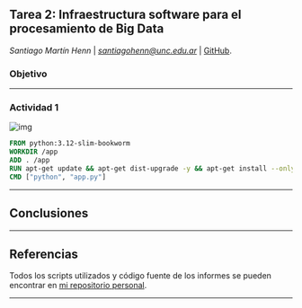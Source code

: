 ## Tarea 2: Infraestructura software para el procesamiento de Big Data

*Santiago Martín Henn* | *santiagohenn@unc.edu.ar* | [GitHub](http://github.com/santiagohenn/big-data-uab/).

### Objetivo



---

### Actividad 1

![img](img/01_create_VM.jpg)


```Dockerfile
FROM python:3.12-slim-bookworm
WORKDIR /app
ADD . /app
RUN apt-get update && apt-get dist-upgrade -y && apt-get install --only-upgrade -y python3 && pip install --upgrade pip && pip install --trusted-host pypi.python.org -r requirements.txt && apt-get clean && rm -rf /var/lib/apt/lists/*
CMD ["python", "app.py"]
```


---

## Conclusiones



---

## Referencias

Todos los scripts utilizados y código fuente de los informes se pueden encontrar en [mi repositorio personal](github.com/santiagohenn/big-data-uab/).

---